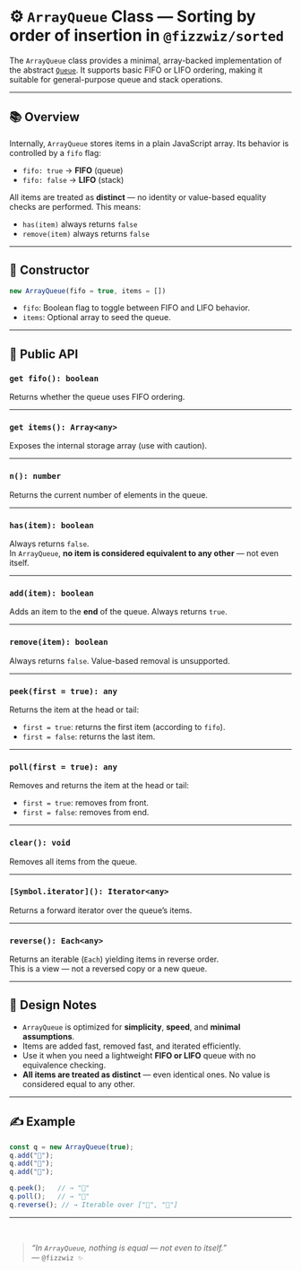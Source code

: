 # ⚙️ `ArrayQueue` Class — Sorting by order of insertion in `@fizzwiz/sorted`

The `ArrayQueue` class provides a minimal, array-backed implementation of the abstract [`Queue`](https://sorted-js.blogspot.com/p/queue-interface.html). It supports basic FIFO or LIFO ordering, making it suitable for general-purpose queue and stack operations.

---

## 📚 Overview

Internally, `ArrayQueue` stores items in a plain JavaScript array. Its behavior is controlled by a `fifo` flag:

- `fifo: true` → **FIFO** (queue)
- `fifo: false` → **LIFO** (stack)

All items are treated as **distinct** — no identity or value-based equality checks are performed. This means:

- `has(item)` always returns `false`
- `remove(item)` always returns `false`

---

## 🧩 Constructor

```ts
new ArrayQueue(fifo = true, items = [])
```

- `fifo`: Boolean flag to toggle between FIFO and LIFO behavior.
- `items`: Optional array to seed the queue.

---

## 🧪 Public API

### `get fifo(): boolean`

Returns whether the queue uses FIFO ordering.

---

### `get items(): Array<any>`

Exposes the internal storage array (use with caution).

---

### `n(): number`

Returns the current number of elements in the queue.

---

### `has(item): boolean`

Always returns `false`.  
In `ArrayQueue`, **no item is considered equivalent to any other** — not even itself.  

---

### `add(item): boolean`

Adds an item to the **end** of the queue. Always returns `true`.

---

### `remove(item): boolean`

Always returns `false`. Value-based removal is unsupported.

---

### `peek(first = true): any`

Returns the item at the head or tail:

- `first = true`: returns the first item (according to `fifo`).
- `first = false`: returns the last item.

---

### `poll(first = true): any`

Removes and returns the item at the head or tail:

- `first = true`: removes from front.
- `first = false`: removes from end.

---

### `clear(): void`

Removes all items from the queue.

---

### `[Symbol.iterator](): Iterator<any>`

Returns a forward iterator over the queue’s items.

---

### `reverse(): Each<any>`

Returns an iterable (`Each`) yielding items in reverse order.  
This is a view — not a reversed copy or a new queue.

---

## 🧠 Design Notes

- `ArrayQueue` is optimized for **simplicity**, **speed**, and **minimal assumptions**.
- Items are added fast, removed fast, and iterated efficiently.
- Use it when you need a lightweight **FIFO or LIFO** queue with no equivalence checking.
- **All items are treated as distinct** — even identical ones. No value is considered equal to any other.

---

## ✍️ Example

```js
const q = new ArrayQueue(true);
q.add("🍎");
q.add("🍌");
q.add("🍓");

q.peek();   // → "🍎"
q.poll();   // → "🍎"
q.reverse(); // → Iterable over ["🍓", "🍌"]
```
---

<br>

> *“In `ArrayQueue`, nothing is equal — not even to itself.”*  
> — `@fizzwiz ✨`

